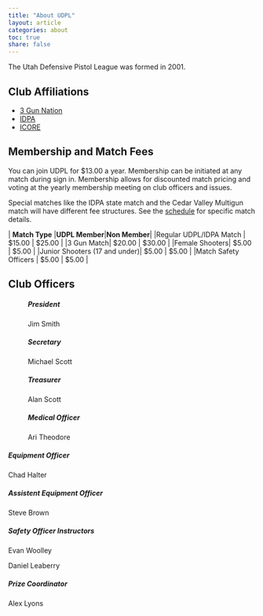 ```yaml
---
title: "About UDPL"
layout: article
categories: about
toc: true
share: false
---
```


The Utah Defensive Pistol League was formed in 2001. 



## Club Affiliations

* [3 Gun Nation](http://www.3gunnation.com)
* [IDPA](http://www.idpa.com)
* [ICORE](http://www.icore.org)

## Membership and Match Fees

You can join UDPL for $13.00 a year. Membership can be initiated at any match during sign in. Membership allows for discounted match pricing and voting at the yearly membership meeting on club officers and issues.

Special matches like the IDPA state match and the Cedar Valley Multigun match will have different fee structures. See the [schedule](/schedule) for specific match details.

| **Match Type**  |**UDPL Member**|**Non Member**|
|Regular UDPL/IDPA Match | $15.00 | $25.00 |
|3 Gun Match| $20.00 | $30.00 |
|Female Shooters| $5.00 | $5.00 |
|Junior Shooters (17 and under)| $5.00 | $5.00 |
|Match Safety Officers | $5.00 | $5.00 |


## Club Officers

<figure class="snippet"><h5>President</h5>Jim Smith</figure>
<figure class="snippet"><h5>Secretary</h5>Michael Scott</figure>
<figure class="snippet"><h5>Treasurer</h5>Alan Scott</figure>
<figure class="snippet"><h5>Medical Officer</h5><p>Ari Theodore</p></figure>
<div class="snippet"><h5>Equipment Officer</h5><p>Chad Halter</p></div>
<div class="snippet"><h5>Assistent Equipment Officer</h5><p>Steve Brown</p></div>
<div class="snippet"><h5>Safety Officer Instructors</h5><p>Evan Woolley</p><p>Daniel Leaberry</p></div>
<div class="snippet"><h5>Prize Coordinator</h5><p>Alex Lyons</p></div>






